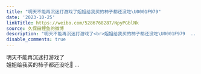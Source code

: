 ```yaml
---
title: "明天不能再沉迷打游戏了姐姐给我买的柿子都还没吃\U0001F979"
date: '2023-10-25'
linkTitle: https://weibo.com/5286768287/NpyPGblNk
source: 久保田鲤鱼的微博
description: "明天不能再沉迷打游戏了<br>姐姐给我买的柿子都还没吃\U0001F979  ..."
disable_comments: true
---
```

明天不能再沉迷打游戏了<br>姐姐给我买的柿子都还没吃🥹  ...